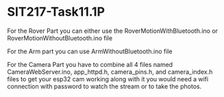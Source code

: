 # SIT217-Task11.1P
For the Rover Part you can either use the RoverMotionWithBluetooth.ino or RoverMotionWithoutBluetooth.ino file

For the Arm part you can use ArmWithoutBluetooth.ino file

For the Camera Part you have to combine all 4 files named CameraWebServer.ino, app_httpd.h, camera_pins.h, and camera_index.h files
to get your esp32 cam working along with it you would need a wifi connection with password to watch the stream or to take the photos.
